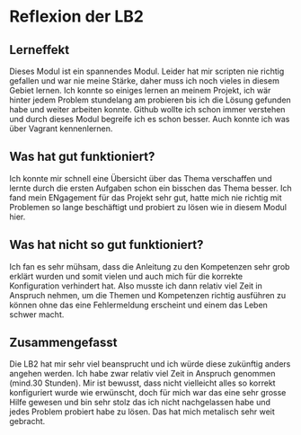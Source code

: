 # Reflexion der LB2

## Lerneffekt
Dieses Modul ist ein  spannendes Modul. Leider hat mir scripten nie richtig gefallen und war nie meine Stärke, daher muss ich noch vieles in diesem Gebiet lernen. Ich konnte so einiges lernen an meinem Projekt, ich wär hinter jedem Problem stundelang am probieren bis ich die Lösung gefunden habe und weiter arbeiten konnte. Github wollte ich schon immer verstehen und durch dieses Modul begreife ich es schon besser. Auch konnte ich was über Vagrant kennenlernen. 

## Was hat gut funktioniert?
Ich konnte mir schnell eine Übersicht über das Thema verschaffen und lernte durch die ersten Aufgaben schon ein bisschen das Thema besser. 
Ich fand mein ENgagement für das Projekt sehr gut, hatte mich nie richtig mit Problemen so lange beschäftigt und probiert zu lösen wie in diesem Modul hier.

## Was hat nicht so gut funktioniert?
Ich fan es sehr mühsam, dass die Anleitung zu den Kompetenzen sehr grob erklärt wurden und somit vielen und auch mich für die korrekte Konfiguration verhindert hat. Also musste ich dann relativ viel Zeit in Anspruch nehmen, um die Themen und Kompetenzen richtig ausführen zu können ohne das eine Fehlermeldung erscheint und einem das Leben schwer macht. 

## Zusammengefasst
Die LB2 hat mir sehr viel beansprucht und ich würde diese zukünftig anders angehen werden. Ich habe zwar relativ viel Zeit in Anspruch genommen (mind.30 Stunden). Mir ist bewusst, dass nicht vielleicht alles so korrekt konfiguriert wurde wie erwünscht, doch für mich war das eine sehr grosse Hilfe gewesen und bin sehr stolz das ich nicht nachgelassen habe und jedes Problem probiert habe zu lösen. Das hat mich metalisch sehr weit gebracht.

